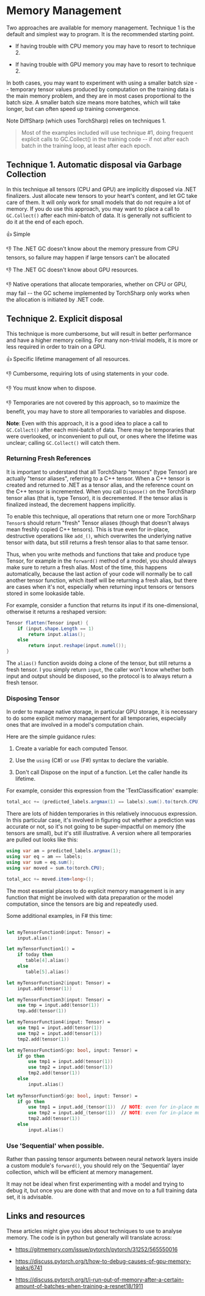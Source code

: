 # Memory Management

Two approaches are available for memory management. Technique 1 is the default and simplest way to program. It is the recommended starting point.

- If having trouble with CPU memory you may have to resort to technique 2.

- If having trouble with GPU memory you may have to resort to technique 2.

In both cases, you may want to experiment with using a smaller batch size -- temporary tensor values produced by computation on the training data is the main memory problem, and they are in most cases proportional to the batch size. A smaller batch size means more batches, which will take longer, but can often speed up training convergence.

Note DiffSharp (which uses TorchSharp) relies on techniques 1.

> Most of the examples included will use technique #1, doing frequent explicit calls to GC.Collect() in the training code -- if not after each batch in the training loop, at least after each epoch.

## Technique 1. Automatic disposal via Garbage Collection

In this technique all tensors (CPU and GPU) are implicitly disposed via .NET finalizers. Just allocate new tensors to your heart's content, and let GC take care of them. It will only work for small models that do not require a lot of memory. If you do use this approach, you may want to place a call to `GC.Collect()` after each mini-batch of data. It is generally not sufficient to do it at the end of each epoch.

👍 Simple

👎 The .NET GC doesn't know about the memory pressure from CPU tensors, so failure may happen if large tensors can't be allocated

👎 The .NET GC doesn't know about GPU resources.

👎 Native operations that allocate temporaries, whether on CPU or GPU, may fail -- the GC scheme implemented by TorchSharp only works when the allocation is initiated by .NET code.


## Technique 2. Explicit disposal

This technique is more cumbersome, but will result in better performance and have a higher memory ceiling. For many non-trivial models, it is more or less required in order to train on a GPU.

👍 Specific lifetime management of all resources.

👎 Cumbersome, requiring lots of using statements in your code.

👎 You must know when to dispose.

👎 Temporaries are not covered by this approach, so to maximize the benefit, you may have to store all temporaries to variables and dispose.

__Note__: Even with this approach, it is a good idea to place a call to `GC.Collect()` after each mini-batch of data. There may be temporaries that were overlooked, or inconvenient to pull out, or ones where the lifetime was unclear; calling `GC.Collect()` will catch them.


### Returning Fresh References

It is important to understand that all TorchSharp "tensors" (type Tensor) are actually "tensor aliases", referring to a C++ tensor. When a C++ tensor is created and returned to .NET as a tensor alias, and the reference count on the C++ tensor is incremented. When you call `Dispose()` on the TorchSharp tensor alias (that is, type Tensor), it is decremented. If the tensor alias is finalized instead, the decrement happens implicitly.

To enable this technique, all operations that return one or more TorchSharp `Tensor`s should return "fresh" Tensor aliases (though that doesn't always mean freshly copied C++ tensors). This is true even for in-place, destructive operations like `add_()`, which overwrites the underlying native tensor with data, but still returns a fresh tensor alias to that same tensor.  

Thus, when you write methods and functions that take and produce type Tensor, for example in the `forward()` method of a model, you should always make sure to return a fresh alias. Most of the time, this happens automatically, because the last action of your code will normally be to call another tensor function, which itself will be returning a fresh alias, but there are cases when it's not, especially when returning input tensors or tensors stored in some lookaside table.

For example, consider a function that returns its input if its one-dimensional, otherwise it returns a reshaped version:

```C#
Tensor flatten(Tensor input) {
    if (input.shape.Length == 1)
        return input.alias();
    else
        return input.reshape(input.numel());        
}
```

The `alias()` function avoids doing a clone of the tensor, but still returns a fresh tensor. I you simply return `input`, the caller won't know whether both input and output should be disposed, so the protocol is to always return a fresh tensor.

### Disposing Tensor

In order to manage native storage, in particular GPU storage, it is necessary to do some explicit memory management for all temporaries, especially ones that are involved in a model's computation chain.

Here are the simple guidance rules:

1. Create a variable for each computed Tensor.

2. Use the `using` (C#) or `use` (F#) syntax to declare the variable.

3. Don't call Dispose on the input of a function. Let the caller handle its lifetime.

For example, consider this expression from the 'TextClassification' example:

```C#
total_acc += (predicted_labels.argmax(1) == labels).sum().to(torch.CPU).item<long>();
```

There are lots of hidden temporaries in this relatively innocuous expression. In this particular case, it's involved in figuring out whether a prediction was accurate or not, so it's not going to be super-impactful on memory (the tensors are small), but it's still illustrative. A version where all temporaries are pulled out looks like this:

```C#
using var am = predicted_labels.argmax(1);
using var eq = am == labels;
using var sum = eq.sum();
using var moved = sum.to(torch.CPU);

total_acc += moved.item<long>();
```

The most essential places to do explicit memory management is in any function that might be involved with data preparation or the model computation, since the tensors are big and repeatedly used.

Some additional examples, in F# this time:

```fsharp

let myTensorFunction0(input: Tensor) =
    input.alias()

let myTensorFunction1() =
    if today then 
       table[4].alias()  
    else
       table[5].alias()  

let myTensorFunction2(input: Tensor) =
    input.add(tensor(1))

let myTensorFunction3(input: Tensor) =
    use tmp = input.add(tensor(1))
    tmp.add(tensor(1))

let myTensorFunction4(input: Tensor) =
    use tmp1 = input.add(tensor(1))
    use tmp2 = input.add(tensor(1))
    tmp2.add(tensor(1))

let myTensorFunction5(go: bool, input: Tensor) =
    if go then
        use tmp1 = input.add(tensor(1))
        use tmp2 = input.add(tensor(1))
        tmp2.add(tensor(1))
    else
        input.alias()
    
let myTensorFunction5(go: bool, input: Tensor) =
    if go then 
        use tmp1 = input.add_(tensor(1))  // NOTE: even for in-place mutations
        use tmp2 = input.add_(tensor(1))  // NOTE: even for in-place mutations
        tmp2.add(tensor(1))
    else
        input.alias()
```

### Use 'Sequential' when possible.

Rather than passing tensor arguments between neural network layers inside a custom module's `forward()`, you should rely on the 'Sequential' layer collection, which will be efficient at memory management.

It may not be ideal when first experimenting with a model and trying to debug it, but once you are done with that and move on to a full training data set, it is advisable.

## Links and resources

These articles might give you ides about techniques to use to analyse memory. The code is in python but generally will translate across:

* https://gitmemory.com/issue/pytorch/pytorch/31252/565550016

* https://discuss.pytorch.org/t/how-to-debug-causes-of-gpu-memory-leaks/6741

* https://discuss.pytorch.org/t/i-run-out-of-memory-after-a-certain-amount-of-batches-when-training-a-resnet18/1911

